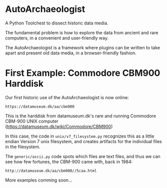 # AutoArchaeologist

A Python Toolchest to dissect historic data media. 

The fundamental problem is how to explore the data from ancient and rare
computers, in a convenient and user-friendly way.

The AutoArchaeologist is a framework where plugins can be written to take
apart and present old data media, in a browser-friendly fashion.

# First Example: Commodore CBM900 Harddisk

Our first historic use of the AutoArchaeologist is now online:

	https://datamuseum.dk/aa/cbm900

This is the harddisk from datamuseum.dk's rare and running Commodore CBM-900
UNIX computer (https://datamuseum.dk/wiki/Commodore/CBM900)

In this case, the code in `unix/v7_filesystem.py` recognizes this as a little
endian Version 7 unix filesystem, and creates artifacts for the individual
files in the filesystem.

The `generic/ascii.py` code spots which files are text files, and thus we can
see how few fortunes, the CBM-900 came with, back in 1984:

	http://datamuseum.dk/aa/cbm900//5caa.html

More examples comming soon...
